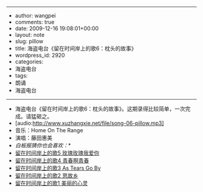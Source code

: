 - --
- author: wangpei
- comments: true
- date: 2009-12-16 19:08:01+00:00
- layout: note
- slug: pillow
- title: 海盗电台《留在时间岸上的歌6：枕头的故事》
- wordpress_id: 2920
- categories:
- 海盗电台
- tags:
- 朗诵
- 海盗电台
- --
- 海盗电台《留在时间岸上的歌6：枕头的故事》。这期录得比较简单，一次完成。请猛砸之。
- [audio:http://www.xuzhangxie.net/file/song-06-pillow.mp3]
- 音乐：Home On The Range 
- 演唱：藤田惠美
- *白板报猜你也会喜欢：**
- [留在时间岸上的歌5 玫瑰玫瑰我爱你](http://www.baibanbao.net/2009/12/11/song-05-rose-rose/)
- [留在时间岸上的歌4 青春啊青春](http://www.baibanbao.net/2009/12/08/song-04-youth/)
- [留在时间岸上的歌3 As Tears Go By](http://www.baibanbao.net/2009/12/05/as-tears-go-by/)
- [留在时间岸上的歌2 思故乡](http://www.baibanbao.net/2009/12/03/missing-home/)
- [留在时间岸上的歌1 美丽的心灵](http://www.baibanbao.net/2009/12/02/song-beautiful-soul/)
